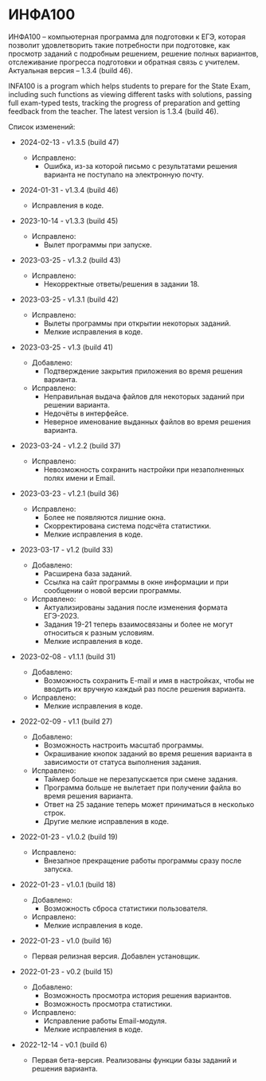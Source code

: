 # ИНФА100
ИНФА100 – компьютерная программа для подготовки к ЕГЭ, которая позволит удовлетворить такие потребности при подготовке, как просмотр заданий с подробным решением, решение полных вариантов, отслеживание прогресса подготовки и обратная связь с учителем.
Актуальная версия – 1.3.4 (build 46).

INFA100 is a program which helps students to prepare for the State Exam, including such functions as viewing different tasks with solutions, passing full exam-typed tests, tracking the progress of preparation and getting feedback from the teacher.
The latest version is 1.3.4 (build 46).


Список изменений:

* 2024-02-13 - v1.3.5 (build 47)
  * Исправлено:
    * Ошибка, из-за которой письмо с результатами решения варианта не поступало на электронную почту.

* 2024-01-31 - v1.3.4 (build 46)
  * Исправления в коде.

* 2023-10-14 - v1.3.3 (build 45)
  * Исправлено:
    * Вылет программы при запуске.
      
* 2023-03-25 - v1.3.2 (build 43)
  * Исправлено:
    * Некорректные ответы/решения в задании 18.

* 2023-03-25 - v1.3.1 (build 42)
  * Исправлено:
    * Вылеты программы при открытии некоторых заданий.
    * Мелкие исправления в коде.

* 2023-03-25 - v1.3 (build 41)
  * Добавлено:
    * Подтверждение закрытия приложения во время решения варианта.
  * Исправлено:
    * Неправильная выдача файлов для некоторых заданий при решении варианта.
    * Недочёты в интерфейсе.
    * Неверное именование выданных файлов во время решения варианта.

* 2023-03-24 - v1.2.2 (build 37)
  * Исправлено:
    * Невозможность сохранить настройки при незаполненных полях имени и Email.

* 2023-03-23 - v1.2.1 (build 36)
  * Исправлено:
    * Более не появляются лишние окна.
    * Скорректирована система подсчёта статистики.
    * Мелкие исправления в коде.

* 2023-03-17 - v1.2 (build 33)
  * Добавлено:
    * Расширена база заданий.
    * Ссылка на сайт программы в окне информации и при сообщении о новой версии программы.
  * Исправлено:
    * Актуализированы задания после изменения формата ЕГЭ-2023.
    * Задания 19-21 теперь взаимосвязаны и более не могут относиться к разным условиям.
    * Мелкие исправления в коде.

* 2023-02-08 - v1.1.1 (build 31)
  * Добавлено:
    * Возможность сохранить E-mail и имя в настройках, чтобы не вводить их вручную каждый раз после решения варианта.
  * Исправлено:
    * Мелкие исправления в коде.

* 2022-02-09 - v1.1 (build 27)
  * Добавлено:
    * Возможность настроить масштаб программы.
    * Окрашивание кнопок заданий во время решения варианта в зависимости от статуса выполнения задания.
  * Исправлено:
    * Таймер больше не перезапускается при смене задания.
    * Программа больше не вылетает при получении файла во время решения варианта.
    * Ответ на 25 задание теперь может приниматься в несколько строк.
    * Другие мелкие исправления в коде.

* 2022-01-23 - v1.0.2 (build 19)
  * Исправлено:
    * Внезапное прекращение работы программы сразу после запуска.
    
* 2022-01-23 - v1.0.1 (build 18)
  * Добавлено:
    * Возможность сброса статистики пользователя.
  * Исправлено:
    * Мелкие исправления в коде.

* 2022-01-23 - v1.0 (build 16)

  * Первая релизная версия. Добавлен установщик.

* 2022-01-23 - v0.2 (build 15)
  * Добавлено:
    * Возможность просмотра история решения вариантов.
    * Возможность просмотра статистики.
  * Исправлено:
    * Исправление работы Email-модуля.
    * Мелкие исправления в коде.

* 2022-12-14 - v0.1 (build 6)

  * Первая бета-версия. Реализованы функции базы заданий и решения варианта.
